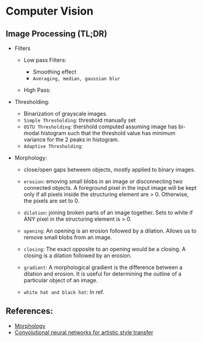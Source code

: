 # Computer Vision

## Image Processing (TL;DR)

- Filters
  - Low pass Filters: 
    - Smoothing effect
    - `Averaging, median, gaussian blur`
  
  - High Pass:

- Thresholding:
  - Binarization of grayscale images.
  - `Simple Thresholding`: threshold manually set
  - `OSTU Thresholding`: thershold computed assuming image has bi-modal histogram such that the threshold value has minimum variance for the 2 peaks in histogram.
  - `Adaptive Thresholding`:
  
- Morphology:
  - close/open gaps betweem objects, mostly applied to binary images.
  
  - `erosion`: emoving small blobs in an image or disconnecting two connected objects. A foreground pixel in the input image will be kept only if all pixels inside the structuring element are > 0. Otherwise, the pixels are set to 0.

  - `dilation`: joining broken parts of an image together. Sets to white if ANY pixel in the structuring element is > 0.

  - `opening`: An opening is an erosion followed by a dilation. Allows us to remove small blobs from an image.
  - `closing`: The exact opposite to an opening would be a closing. A closing is a dilation followed by an erosion. 
  - `gradient`: A morphological gradient is the difference between a dilation and erosion. It is useful for determining the outline of a particular object of an image.
  - `white hat and black hat`: In ref.

## References:

- [Morphology](https://pyimagesearch.com/2021/04/28/opencv-morphological-operations/)
- [Convolutional neural networks for artistic style transfer](https://harishnarayanan.org/writing/artistic-style-transfer/)